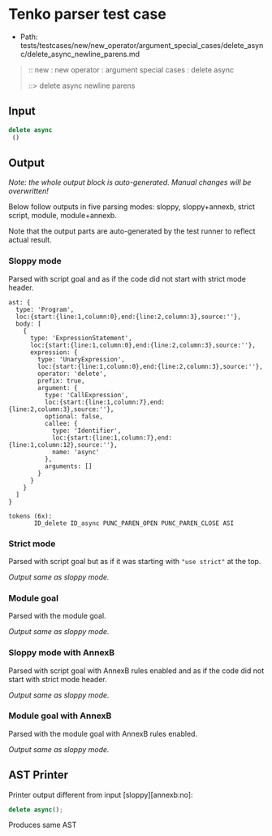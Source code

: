 # Tenko parser test case

- Path: tests/testcases/new/new_operator/argument_special_cases/delete_async/delete_async_newline_parens.md

> :: new : new operator : argument special cases : delete async
>
> ::> delete async newline parens

## Input

`````js
delete async 
 ()
`````

## Output

_Note: the whole output block is auto-generated. Manual changes will be overwritten!_

Below follow outputs in five parsing modes: sloppy, sloppy+annexb, strict script, module, module+annexb.

Note that the output parts are auto-generated by the test runner to reflect actual result.

### Sloppy mode

Parsed with script goal and as if the code did not start with strict mode header.

`````
ast: {
  type: 'Program',
  loc:{start:{line:1,column:0},end:{line:2,column:3},source:''},
  body: [
    {
      type: 'ExpressionStatement',
      loc:{start:{line:1,column:0},end:{line:2,column:3},source:''},
      expression: {
        type: 'UnaryExpression',
        loc:{start:{line:1,column:0},end:{line:2,column:3},source:''},
        operator: 'delete',
        prefix: true,
        argument: {
          type: 'CallExpression',
          loc:{start:{line:1,column:7},end:{line:2,column:3},source:''},
          optional: false,
          callee: {
            type: 'Identifier',
            loc:{start:{line:1,column:7},end:{line:1,column:12},source:''},
            name: 'async'
          },
          arguments: []
        }
      }
    }
  ]
}

tokens (6x):
       ID_delete ID_async PUNC_PAREN_OPEN PUNC_PAREN_CLOSE ASI
`````

### Strict mode

Parsed with script goal but as if it was starting with `"use strict"` at the top.

_Output same as sloppy mode._

### Module goal

Parsed with the module goal.

_Output same as sloppy mode._

### Sloppy mode with AnnexB

Parsed with script goal with AnnexB rules enabled and as if the code did not start with strict mode header.

_Output same as sloppy mode._

### Module goal with AnnexB

Parsed with the module goal with AnnexB rules enabled.

_Output same as sloppy mode._

## AST Printer

Printer output different from input [sloppy][annexb:no]:

````js
delete async();
````

Produces same AST
